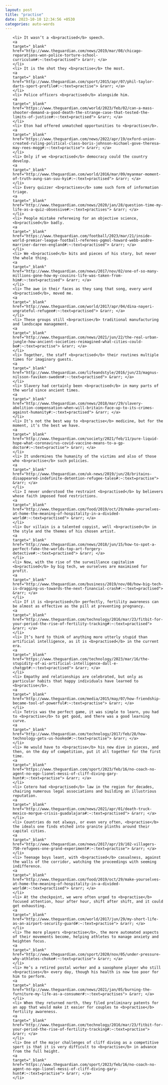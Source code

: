 ```yaml
---
layout: post
title: "practise"
date: 2023-10-10 12:34:56 +0530
categories: auto-words
---
```

<ol>

    <li> It wasn’t a <b>practised</b> speech.
    <a 
    target="_blank" 
    href="http://www.theguardian.com/news/2019/mar/08/chicago-reparations-won-police-torture-school-curriculum#:~:text=practised"> &rarr; </a>
    </li>
    <li> It is the shot they <b>practise</b> the most.
    <a 
    target="_blank" 
    href="http://www.theguardian.com/sport/2015/apr/07/phil-taylor-darts-sport-profile#:~:text=practise"> &rarr; </a>
    </li>
    <li> Police officers <b>practised</b> alongside him.
    <a 
    target="_blank" 
    href="https://www.theguardian.com/world/2023/feb/02/can-a-mass-shooter-demand-a-good-death-the-strange-case-that-tested-the-limits-of-justice#:~:text=practised"> &rarr; </a>
    </li>
    <li> Eton had offered unmatched opportunities to <b>practise</b>.
    <a 
    target="_blank" 
    href="https://www.theguardian.com/news/2022/apr/19/oxford-union-created-ruling-political-class-boris-johnson-michael-gove-theresa-may-rees-mogg#:~:text=practise"> &rarr; </a>
    </li>
    <li> Only if we <b>practised</b> democracy could the country develop.
    <a 
    target="_blank" 
    href="http://www.theguardian.com/world/2016/mar/09/myanmar-moment-of-truth-aung-san-suu-kyi#:~:text=practised"> &rarr; </a>
    </li>
    <li> Every quizzer <b>practises</b> some such form of information triage.
    <a 
    target="_blank" 
    href="http://www.theguardian.com/news/2020/jan/28/question-time-my-life-as-a-quiz-obsessive#:~:text=practises"> &rarr; </a>
    </li>
    <li> People mistake refereeing for an objective science, <b>practised</b> badly.
    <a 
    target="_blank" 
    href="https://www.theguardian.com/football/2023/mar/21/inside-world-premier-league-football-referees-pgmol-howard-webb-andre-marriner-darren-england#:~:text=practised"> &rarr; </a>
    </li>
    <li> We <b>practised</b> bits and pieces of his story, but never the whole thing.
    <a 
    target="_blank" 
    href="http://www.theguardian.com/news/2017/nov/02/one-of-so-many-millions-gone-how-my-cousins-life-was-taken-from-him#:~:text=practised"> &rarr; </a>
    </li>
    <li> The awe in their faces as they sang that song, every word <b>practised</b>, moved me.
    <a 
    target="_blank" 
    href="http://www.theguardian.com/world/2017/apr/04/dina-nayeri-ungrateful-refugee#:~:text=practised"> &rarr; </a>
    </li>
    <li> These groups still <b>practise</b> traditional manufacturing and landscape management.
    <a 
    target="_blank" 
    href="http://www.theguardian.com/news/2021/jun/22/the-real-urban-jungle-how-ancient-societies-reimagined-what-cities-could-be#:~:text=practise"> &rarr; </a>
    </li>
    <li> Together, the staff <b>practised</b> their routines multiple times for imaginary guests.
    <a 
    target="_blank" 
    href="http://www.theguardian.com/lifeandstyle/2016/jun/23/magnus-nilsson-faviken-sweden#:~:text=practised"> &rarr; </a>
    </li>
    <li> Slavery had certainly been <b>practised</b> in many parts of the world since ancient times.
    <a 
    target="_blank" 
    href="http://www.theguardian.com/news/2018/mar/29/slavery-abolition-compensation-when-will-britain-face-up-to-its-crimes-against-humanity#:~:text=practised"> &rarr; </a>
    </li>
    <li> It’s not the best way to <b>practise</b> medicine, but for the moment, it’s the best we have.
    <a 
    target="_blank" 
    href="http://www.theguardian.com/society/2021/feb/11/pure-liquid-hope-what-coronavirus-covid-vaccine-means-to-a-gp-doctor#:~:text=practise"> &rarr; </a>
    </li>
    <li> It undermines the humanity of the victims and also of those who <b>practise</b> such policies.
    <a 
    target="_blank" 
    href="http://www.theguardian.com/uk-news/2019/jun/28/britains-disappeared-indefinite-detention-refugee-tales#:~:text=practise"> &rarr; </a>
    </li>
    <li> I never understood the restraint <b>practised</b> by believers whose faith imposed food restrictions.
    <a 
    target="_blank" 
    href="http://www.theguardian.com/food/2019/oct/29/make-yourselves-at-home-the-meaning-of-hospitality-in-a-divided-world#:~:text=practised"> &rarr; </a>
    </li>
    <li> Our villain is a talented copyist, well <b>practised</b> in the style and the themes of his chosen artist.
    <a 
    target="_blank" 
    href="http://www.theguardian.com/news/2018/jun/15/how-to-spot-a-perfect-fake-the-worlds-top-art-forgery-detective#:~:text=practised"> &rarr; </a>
    </li>
    <li> Now, with the rise of the surveillance capitalism <b>practised</b> by big tech, we ourselves are maximised for profit.
    <a 
    target="_blank" 
    href="http://www.theguardian.com/business/2019/nov/08/how-big-tech-is-dragging-us-towards-the-next-financial-crash#:~:text=practised"> &rarr; </a>
    </li>
    <li> If it is <b>practised</b> perfectly, fertility awareness can be almost as effective as the pill at preventing pregnancy.
    <a 
    target="_blank" 
    href="http://www.theguardian.com/technology/2016/mar/23/fitbit-for-your-period-the-rise-of-fertility-tracking#:~:text=practised"> &rarr; </a>
    </li>
    <li> It’s hard to think of anything more utterly stupid than artificial intelligence, as it is <b>practised</b> in the current era.
    <a 
    target="_blank" 
    href="https://www.theguardian.com/technology/2023/mar/16/the-stupidity-of-ai-artificial-intelligence-dall-e-chatgpt#:~:text=practised"> &rarr; </a>
    </li>
    <li> Empathy and relationships are celebrated, but only as particular habits that happy individuals have learned to <b>practise</b>.
    <a 
    target="_blank" 
    href="http://www.theguardian.com/media/2015/may/07/how-friendship-became-tool-of-powerful#:~:text=practise"> &rarr; </a>
    </li>
    <li> Tetris was the perfect game, it was simple to learn, you had to <b>practise</b> to get good, and there was a good learning curve.
    <a 
    target="_blank" 
    href="http://www.theguardian.com/technology/2017/feb/28/how-technology-gets-us-hooked#:~:text=practise"> &rarr; </a>
    </li>
    <li> He would have to <b>practise</b> his new dive in pieces, and then, on the day of competition, put it all together for the first time.
    <a 
    target="_blank" 
    href="https://www.theguardian.com/sport/2023/feb/16/no-coach-no-agent-no-ego-lionel-messi-of-cliff-diving-gary-hunt#:~:text=practise"> &rarr; </a>
    </li>
    <li> Cotero had <b>practised</b> law in the region for decades, chairing numerous legal associations and building an illustrious reputation.
    <a 
    target="_blank" 
    href="http://www.theguardian.com/news/2021/apr/01/death-truck-mexico-morgue-crisis-guadalajara#:~:text=practised"> &rarr; </a>
    </li>
    <li> Countries do not always, or even very often, <b>practise</b> the ideals one finds etched into granite plinths around their capital cities.
    <a 
    target="_blank" 
    href="http://www.theguardian.com/news/2017/apr/19/102-villagers-750-refugees-one-grand-experiment#:~:text=practise"> &rarr; </a>
    </li>
    <li> Teenage boys leant, with <b>practised</b> casualness, against the walls of the corridor, watching the proceedings with seeming indifference.
    <a 
    target="_blank" 
    href="http://www.theguardian.com/food/2019/oct/29/make-yourselves-at-home-the-meaning-of-hospitality-in-a-divided-world#:~:text=practised"> &rarr; </a>
    </li>
    <li> At the checkpoint, we were often urged to <b>practise</b> focused attention, hour after hour, shift after shift, and it could get exhausting.
    <a 
    target="_blank" 
    href="http://www.theguardian.com/world/2017/jun/29/my-short-life-as-an-airport-security-guard#:~:text=practise"> &rarr; </a>
    </li>
    <li> The more players <b>practise</b>, the more automated aspects of their movements become, helping athletes to manage anxiety and heighten focus.
    <a 
    target="_blank" 
    href="http://www.theguardian.com/sport/2020/nov/05/under-pressure-why-athletes-choke#:~:text=practise"> &rarr; </a>
    </li>
    <li> He’s a retired postal worker and a saxophone player who still <b>practises</b> every day, though his health is now too poor for him to perform.
    <a 
    target="_blank" 
    href="http://www.theguardian.com/news/2021/jan/05/burning-the-furniture-my-life-as-a-consumer#:~:text=practises"> &rarr; </a>
    </li>
    <li> When they returned north, they filed preliminary patents for an app that would make it easier for couples to <b>practise</b> fertility awareness.
    <a 
    target="_blank" 
    href="http://www.theguardian.com/technology/2016/mar/23/fitbit-for-your-period-the-rise-of-fertility-tracking#:~:text=practise"> &rarr; </a>
    </li>
    <li> One of the major challenges of cliff diving as a competitive sport is that it is very difficult to <b>practise</b> in advance from the full height.
    <a 
    target="_blank" 
    href="https://www.theguardian.com/sport/2023/feb/16/no-coach-no-agent-no-ego-lionel-messi-of-cliff-diving-gary-hunt#:~:text=practise"> &rarr; </a>
    </li>